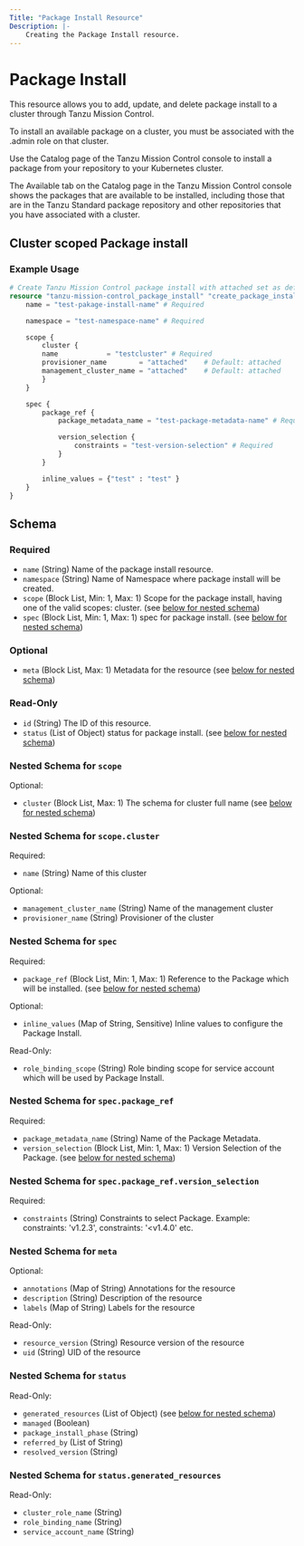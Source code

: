 ```yaml
---
Title: "Package Install Resource"
Description: |-
    Creating the Package Install resource.
---
```


# Package Install

This resource allows you to add, update, and delete package install to a cluster through Tanzu Mission Control.

To install an available package on a cluster, you must be associated with the .admin role on that cluster.

Use the Catalog page of the Tanzu Mission Control console to install a package from your repository to your Kubernetes cluster.

The Available tab on the Catalog page in the Tanzu Mission Control console shows the packages that are available to be installed, including those that are in the Tanzu Standard package repository and other repositories that you have associated with a cluster.

[package-install]: https://docs.vmware.com/en/VMware-Tanzu-Mission-Control/services/tanzumc-using/GUID-E0168103-7A6F-4C07-8768-19D9B1EB4EFA.html


## Cluster scoped Package install

### Example Usage

```terraform
# Create Tanzu Mission Control package install with attached set as default value.
resource "tanzu-mission-control_package_install" "create_package_install" {
    name = "test-pakage-install-name" # Required

    namespace = "test-namespace-name" # Required

    scope {
        cluster {
        name            = "testcluster" # Required
        provisioner_name        = "attached"    # Default: attached
        management_cluster_name = "attached"    # Default: attached
        }
    }

    spec {
        package_ref {
            package_metadata_name = "test-package-metadata-name" # Required

            version_selection {
                constraints = "test-version-selection" # Required
            }
        }

        inline_values = {"test" : "test" }
    }
}
```
<!-- schema generated by tfplugindocs -->
## Schema

### Required

- `name` (String) Name of the package install resource.
- `namespace` (String) Name of Namespace where package install will be created.
- `scope` (Block List, Min: 1, Max: 1) Scope for the package install, having one of the valid scopes: cluster. (see [below for nested schema](#nestedblock--scope))
- `spec` (Block List, Min: 1, Max: 1) spec for package install. (see [below for nested schema](#nestedblock--spec))

### Optional

- `meta` (Block List, Max: 1) Metadata for the resource (see [below for nested schema](#nestedblock--meta))

### Read-Only

- `id` (String) The ID of this resource.
- `status` (List of Object) status for package install. (see [below for nested schema](#nestedatt--status))

<a id="nestedblock--scope"></a>
### Nested Schema for `scope`

Optional:

- `cluster` (Block List, Max: 1) The schema for cluster full name (see [below for nested schema](#nestedblock--scope--cluster))

<a id="nestedblock--scope--cluster"></a>
### Nested Schema for `scope.cluster`

Required:

- `name` (String) Name of this cluster

Optional:

- `management_cluster_name` (String) Name of the management cluster
- `provisioner_name` (String) Provisioner of the cluster



<a id="nestedblock--spec"></a>
### Nested Schema for `spec`

Required:

- `package_ref` (Block List, Min: 1, Max: 1) Reference to the Package which will be installed. (see [below for nested schema](#nestedblock--spec--package_ref))

Optional:

- `inline_values` (Map of String, Sensitive) Inline values to configure the Package Install.

Read-Only:

- `role_binding_scope` (String) Role binding scope for service account which will be used by Package Install.

<a id="nestedblock--spec--package_ref"></a>
### Nested Schema for `spec.package_ref`

Required:

- `package_metadata_name` (String) Name of the Package Metadata.
- `version_selection` (Block List, Min: 1, Max: 1) Version Selection of the Package. (see [below for nested schema](#nestedblock--spec--package_ref--version_selection))

<a id="nestedblock--spec--package_ref--version_selection"></a>
### Nested Schema for `spec.package_ref.version_selection`

Required:

- `constraints` (String) Constraints to select Package. Example: constraints: 'v1.2.3', constraints: '<v1.4.0' etc.




<a id="nestedblock--meta"></a>
### Nested Schema for `meta`

Optional:

- `annotations` (Map of String) Annotations for the resource
- `description` (String) Description of the resource
- `labels` (Map of String) Labels for the resource

Read-Only:

- `resource_version` (String) Resource version of the resource
- `uid` (String) UID of the resource


<a id="nestedatt--status"></a>
### Nested Schema for `status`

Read-Only:

- `generated_resources` (List of Object) (see [below for nested schema](#nestedobjatt--status--generated_resources))
- `managed` (Boolean)
- `package_install_phase` (String)
- `referred_by` (List of String)
- `resolved_version` (String)

<a id="nestedobjatt--status--generated_resources"></a>
### Nested Schema for `status.generated_resources`

Read-Only:

- `cluster_role_name` (String)
- `role_binding_name` (String)
- `service_account_name` (String)